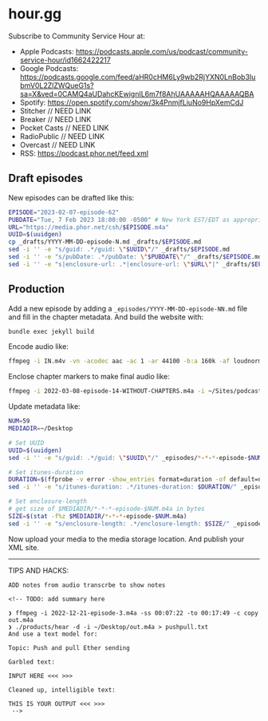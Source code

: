 # hour.gg

Subscribe to Community Service Hour at:

- Apple Podcasts: https://podcasts.apple.com/us/podcast/community-service-hour/id1662422217
- Google Podcasts: https://podcasts.google.com/feed/aHR0cHM6Ly9wb2RjYXN0LnBob3IubmV0L2ZlZWQueG1s?sa=X&ved=0CAMQ4aUDahcKEwignIL6m7f8AhUAAAAAHQAAAAAQBA
- Spotify: https://open.spotify.com/show/3k4PnmjfLiuNo9HpXemCdJ
- Stitcher // NEED LINK
- Breaker // NEED LINK
- Pocket Casts // NEED LINK
- RadioPublic // NEED LINK
- Overcast // NEED LINK
- RSS: https://podcast.phor.net/feed.xml

## Draft episodes

New episodes can be drafted like this:

```sh
EPISODE="2023-02-07-episode-62"
PUBDATE="Tue, 7 Feb 2023 18:00:00 -0500" # New York EST/EDT as appropriate
URL="https://media.phor.net/csh/$EPISODE.m4a"
UUID=$(uuidgen)
cp _drafts/YYYY-MM-DD-episode-N.md _drafts/$EPISODE.md
sed -i '' -e "s/guid: .*/guid: \"$UUID\"/" _drafts/$EPISODE.md
sed -i '' -e "s/pubDate: .*/pubDate: \"$PUBDATE\"/" _drafts/$EPISODE.md
sed -i '' -e "s|enclosure-url: .*|enclosure-url: \"$URL\"|" _drafts/$EPISODE.md
```

## Production

Add a new episode by adding a `_episodes/YYYY-MM-DD-episode-NN.md` file and fill in the chapter metadata. And build the website with:

```sh
bundle exec jekyll build
```

Encode audio like:

```sh
ffmpeg -i IN.m4v -vn -acodec aac -ac 1 -ar 44100 -b:a 160k -af loudnorm=I=-16:TP=-1:LRA=11:print_format=json -f mp4 -movflags +faststart YYYY-mm-dd-episode-NN-WITHOUT-CHAPTERS.m4a
```

Enclose chapter markers to make final audio like:

```sh
ffmpeg -i 2022-03-08-episode-14-WITHOUT-CHAPTERS.m4a -i ~/Sites/podcast.phor.net/_site/ffmetadata/2022-03-08-episode-14.txt -map_metadata 1 -codec copy 2022-03-08-episode-14.m4a
```

Update metadata like:

```sh
NUM=59
MEDIADIR=~/Desktop

# Set UUID
UUID=$(uuidgen)
sed -i '' -e "s/guid: .*/guid: \"$UUID\"/" _episodes/*-*-*-episode-$NUM.md

# Set itunes-duration
DURATION=$(ffprobe -v error -show_entries format=duration -of default=noprint_wrappers=1:nokey=1 $MEDIADIR/*-*-*-episode-$NUM.m4a | cut -d. -f1)
sed -i '' -e "s/itunes-duration: .*/itunes-duration: $DURATION/" _episodes/*-*-*-episode-$NUM.md

# Set enclosure-length
# get size of $MEDIADIR/*-*-*-episode-$NUM.m4a in bytes
SIZE=$(stat -f%z $MEDIADIR/*-*-*-episode-$NUM.m4a)
sed -i '' -e "s/enclosure-length: .*/enclosure-length: $SIZE/" _episodes/*-*-*-episode-$NUM.md
```

Now upload your media to the media storage location. And publish your XML site.

---



TIPS AND HACKS:

```
ADD notes from audio transcrbe to show notes

<!-- TODO: add summary here

❯ ffmpeg -i 2022-12-21-episode-3.m4a -ss 00:07:22 -to 00:17:49 -c copy out.m4a
❯ ./products/hear -d -i ~/Desktop/out.m4a > pushpull.txt   
And use a text model for:

Topic: Push and pull Ether sending

Garbled text:

INPUT HERE <<< >>>

Cleaned up, intelligible text:

THIS IS YOUR OUTPUT <<< >>>
 -->
```

